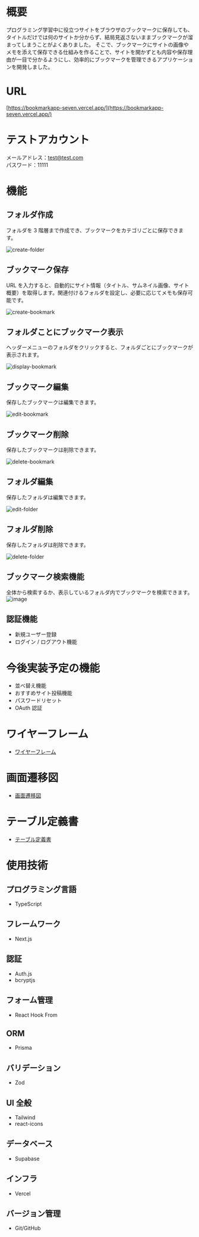 # 概要

プログラミング学習中に役立つサイトをブラウザのブックマークに保存しても、タイトルだけでは何のサイトか分からず、結局見返さないままブックマークが溜まってしまうことがよくありました。
そこで、ブックマークにサイトの画像やメモを添えて保存できる仕組みを作ることで、サイトを開かずとも内容や保存理由が一目で分かるようにし、効率的にブックマークを管理できるアプリケーションを開発しました。

# URL
[https://bookmarkapp-seven.vercel.app/](https://bookmarkapp-seven.vercel.app/)

# テストアカウント
メールアドレス：test@test.com<br>
パスワード：11111

# 機能

## フォルダ作成

フォルダを 3 階層まで作成でき、ブックマークをカテゴリごとに保存できます。

![create-folder](https://github.com/user-attachments/assets/a455612a-9e8d-4465-bfec-e661c2fd07c4)

## ブックマーク保存

URL を入力すると、自動的にサイト情報（タイトル、サムネイル画像、サイト概要）を取得します。関連付けるフォルダを設定し、必要に応じてメモも保存可能です。

![create-bookmark](https://github.com/user-attachments/assets/eb6f3513-eead-4a62-b3f2-a8a5980fabf7)

## フォルダことにブックマーク表示

ヘッダーメニューのフォルダをクリックすると、フォルダごとにブックマークが表示されます。

![display-bookmark](https://github.com/user-attachments/assets/8a643872-cc16-4bac-bf67-7fbd8998deaf)

## ブックマーク編集

保存したブックマークは編集できます。

![edit-bookmark](https://github.com/user-attachments/assets/ce963fec-5975-4f36-9810-94d0e5c4eca0)

## ブックマーク削除

保存したブックマークは削除できます。

![delete-bookmark](https://github.com/user-attachments/assets/4c60fbea-406f-4918-b7a5-7be2b9da7cc9)

## フォルダ編集

保存したフォルダは編集できます。

![edit-folder](https://github.com/user-attachments/assets/fd260cde-e181-418e-90b7-31b411f0bf87)

## フォルダ削除

保存したフォルダは削除できます。

![delete-folder](https://github.com/user-attachments/assets/a1af20ea-ab56-466f-9cb5-942491d29519)

## ブックマーク検索機能

全体から検索するか、表示しているフォルダ内でブックマークを検索できます。
![image](https://github.com/user-attachments/assets/61b6e9ee-960e-475f-ac39-6a438380bd16)


## 認証機能

- 新規ユーザー登録
- ログイン / ログアウト機能

# 今後実装予定の機能

- 並べ替え機能
- おすすめサイト投稿機能
- パスワードリセット
- OAuth 認証

# ワイヤーフレーム

- [ワイヤーフレーム](https://www.figma.com/design/wi0Wi6SLDgZb4hL3GgyXRO/%E3%83%96%E3%83%83%E3%82%AF%E3%83%9E%E3%83%BC%E3%82%AF%E7%AE%A1%E7%90%86%E3%82%A2%E3%83%97%E3%83%AA?node-id=6-2129&m=dev&t=1WR5yw5UkRXumdgw-1)

# 画面遷移図

- [画面遷移図](https://www.figma.com/design/wi0Wi6SLDgZb4hL3GgyXRO/%E3%83%96%E3%83%83%E3%82%AF%E3%83%9E%E3%83%BC%E3%82%AF%E7%AE%A1%E7%90%86%E3%82%A2%E3%83%97%E3%83%AA?node-id=75-2832&m=dev&t=2MZC4by9B52NHHci-1)

# テーブル定義書

- [テーブル定義書](https://www.figma.com/design/wi0Wi6SLDgZb4hL3GgyXRO/%E3%83%96%E3%83%83%E3%82%AF%E3%83%9E%E3%83%BC%E3%82%AF%E7%AE%A1%E7%90%86%E3%82%A2%E3%83%97%E3%83%AA?node-id=7-2133&m=dev&t=1WR5yw5UkRXumdgw-1)

# 使用技術

## プログラミング言語

- TypeScript

## フレームワーク

- Next.js

## 認証

- Auth.js
- bcryptjs

## フォーム管理

- React Hook From

## ORM

- Prisma

## バリデーション

- Zod

## UI 全般

- Tailwind
- react-icons

## データベース

- Supabase

## インフラ

- Vercel

## バージョン管理

- Git/GitHub
